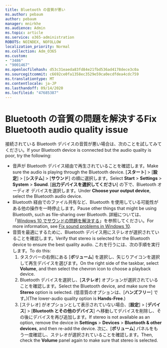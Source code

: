```yaml
---
title: Bluetooth の音質が悪い
ms.author: pebaum
author: pebaum
manager: mnirkhe
ms.audience: Admin
ms.topic: article
ms.service: o365-administration
ROBOTS: NOINDEX, NOFOLLOW
localization_priority: Normal
ms.collection: Adm_O365
ms.custom:
- "3486"
- "9001467"
ms.openlocfilehash: d53c31eaeda83fd84e21fbd536ad4178dece3c0a
ms.sourcegitcommit: c6692ce0fa1358ec3529e59ca0ecdfdea4cdc759
ms.translationtype: MT
ms.contentlocale: ja-JP
ms.lasthandoff: 09/14/2020
ms.locfileid: "47685387"
---
```

# <a name="fix-bluetooth-audio-quality-issue"></a><span data-ttu-id="f84a5-102">Bluetooth の音質の問題を解決する</span><span class="sxs-lookup"><span data-stu-id="f84a5-102">Fix Bluetooth audio quality issue</span></span>

<span data-ttu-id="f84a5-103">接続されている Bluetooth デバイスの音質が悪い場合は、次のことを試してみてください。</span><span class="sxs-lookup"><span data-stu-id="f84a5-103">If your Bluetooth device is connected but the audio quality is poor, try the following:</span></span>

- <span data-ttu-id="f84a5-104">音声が Bluetooth デバイス経由で再生されていることを確認します。</span><span class="sxs-lookup"><span data-stu-id="f84a5-104">Make sure the audio is playing through the Bluetooth device.</span></span> <span data-ttu-id="f84a5-105">[**スタート**] > [**設定**] > [**システム**] > [**サウンド**] の順に選択します。</span><span class="sxs-lookup"><span data-stu-id="f84a5-105">Select **Start** > **Settings** > **System** > **Sound**.</span></span> <span data-ttu-id="f84a5-106">[**出力デバイスを選択してください**] の下で、Bluetooth オーディオ デバイスを選択します。</span><span class="sxs-lookup"><span data-stu-id="f84a5-106">Under **Choose your output device**, select the Bluetooth audio device.</span></span>
- <span data-ttu-id="f84a5-107">Bluetooth 経由でのファイル共有など、Bluetooth を使用している可能性がある他の操作を一時停止します。</span><span class="sxs-lookup"><span data-stu-id="f84a5-107">Pause other things that might be using Bluetooth, such as file-sharing over Bluetooth.</span></span> <span data-ttu-id="f84a5-108">詳細については、「[Windows 10 でサウンドの問題を解決する](https://support.microsoft.com/help/4520288/windows-10-fix-sound-problems)」を参照してください。</span><span class="sxs-lookup"><span data-stu-id="f84a5-108">For more information, see [Fix sound problems in Windows 10](https://support.microsoft.com/help/4520288/windows-10-fix-sound-problems).</span></span>
- <span data-ttu-id="f84a5-109">音質を最適にするために、Bluetooth デバイス用にステレオが選択されていることを確認します。</span><span class="sxs-lookup"><span data-stu-id="f84a5-109">Verify that stereo is selected for the Bluetooth device to ensure the best quality audio.</span></span> <span data-ttu-id="f84a5-110">これを行うには、次の手順を実行します。</span><span class="sxs-lookup"><span data-stu-id="f84a5-110">To do this:</span></span> 
    1. <span data-ttu-id="f84a5-111">タスクバーの右側にある [**ボリューム**] を選択し、矢じりアイコンを選択して再生デバイスを選びます。</span><span class="sxs-lookup"><span data-stu-id="f84a5-111">On the right side of the taskbar, select **Volume**, and then select the chevron icon to choose a playback device.</span></span>
    2. <span data-ttu-id="f84a5-112">Bluetooth デバイスを選択し、[**ステレオ**] オプションが選択されていることを確認します。</span><span class="sxs-lookup"><span data-stu-id="f84a5-112">Select the Bluetooth device, and make sure the **Stereo** option is selected.</span></span> <span data-ttu-id="f84a5-113">(低音質のオプションは、[**ハンズフリー**] です。)</span><span class="sxs-lookup"><span data-stu-id="f84a5-113">(The lower-audio quality option is **Hands-Free**.)</span></span>
    3. <span data-ttu-id="f84a5-114">[ステレオ] がオプションとして表示されていない場合、[**設定**] > [**デバイス**] > [**Bluetooth とその他のデバイス**] へ移動してデバイスを削除し、その後にデバイスを再び追加します。</span><span class="sxs-lookup"><span data-stu-id="f84a5-114">If stereo is not available as an option, remove the device in **Settings** > **Devices** > **Bluetooth & other devices**, and then re-add the device.</span></span> <span data-ttu-id="f84a5-115">次に、[**ボリューム**] パネルをもう一度確認し、ステレオが選択されていることを確認します。</span><span class="sxs-lookup"><span data-stu-id="f84a5-115">Then, check the **Volume** panel again to make sure that stereo is selected.</span></span>

